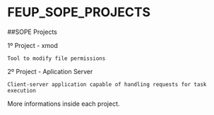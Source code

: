 # FEUP_SOPE_PROJECTS
##SOPE Projects

1º Project - xmod

    Tool to modify file permissions
    
2º Project - Aplication Server

    Client-server application capable of handling requests for task execution
    
More informations inside each project.
